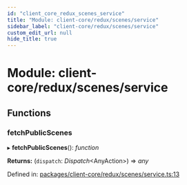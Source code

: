 ```yaml
---
id: "client_core_redux_scenes_service"
title: "Module: client-core/redux/scenes/service"
sidebar_label: "client-core/redux/scenes/service"
custom_edit_url: null
hide_title: true
---
```


# Module: client-core/redux/scenes/service

## Functions

### fetchPublicScenes

▸ **fetchPublicScenes**(): *function*

**Returns:** (`dispatch`: *Dispatch*<AnyAction\>) => *any*

Defined in: [packages/client-core/redux/scenes/service.ts:13](https://github.com/xr3ngine/xr3ngine/blob/5a0f83ed8/packages/client-core/redux/scenes/service.ts#L13)
